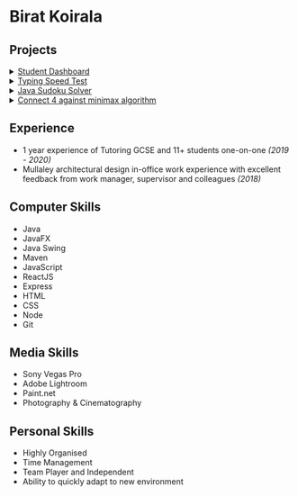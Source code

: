 # Birat Koirala

## Projects

<details>
<summary><a href = "https://github.com/biratkk/StudyDashBoard">Student Dashboard<a></summary>

### Objective
A visibly simple application to help a student with their basic utility tasks.

### Features:
- Calculator
- Dictionary
- Notes
- Timer
- Whiteboard
- Slider GUI to switch between actions

### Languages and/or Libraries used
- Java (backend)
- JavaFX (frontend)
<h3>Languages and/or Libraries used</h3>
<ul>
<li>Java (backend)</li>
<li>JavaFX (frontend)</li>
</ul>
</details>


<details>
<summary><a href = "https://github.com/biratkk/Typing-Speed-Test">Typing Speed Test<a></summary>

<h3>Objective</h3>
A web app to measure typing speed.

<h3>Features:</h3>
<ul>
<li>Measures typing speed</li>
<li>Integrated dark and light mode</li>
</ul>

<h3>Languages and/or Libraries used</h3>
<ul>
<li>HTML</li>
<li>Vanilla JavaScript</li>
<li>CSS</li>
</ul>
</details> 


<details>
<summary><a href = "https://github.com/biratkk/JavaSudokuSolver">Java Sudoku Solver<a></summary>

<h3>Objective</h3>
A sudoku solver which utilises a backtracking algorithm to visibly solve sudoku puzzles.

<h3>Features:</h3>
<ul>
<li>Obtains and displays a random sudoku puzzle</li>
<li>Solves the random sudoku puzzle</li>
<li>Each number gets a colour when being completed; Red(for not completed yet), Green(for completed), White(for not attempted yet)</li>
</ul>

<h3>Languages and/or Libraries used</h3>
<ul>
<li>Java (backend)</li>
<li>JavaSwing (frontend)</li>
</ul>
</details>

<details>
<summary><a href = "https://github.com/biratkk/connect4">Connect 4 against minimax algorithm<a></summary>
<h3>Objective</h3>
A connect4 game which allows a PvE(player vs environment) mode and PvP(player vs player) mode.

<h3>Features:</h3>
<ul>
<li>PvP Game Mode</li>
<li>PvE Game Mode with implementation of minimax algorithm</li>
<li>Difficulty can be selected in PvE</li>
<li>Concurrency (Server can host more than one game at a time)</li>
</ul>


<h3>Languages and/or Libraries used</h3>
Frontend:
<ul>
<li>ReactJS</li>
<li>HTML</li>
<li>CSS</li>
</ul>
Backend:
<ul>
<li>Node</li>
<li>ExpressJS</li>
</ul>
</details>  

## Experience
- 1 year experience of Tutoring GCSE and 11+ students one-on-one *(2019 - 2020)*
- Mullaley architectural design in-office work experience with excellent feedback from work manager, supervisor and colleagues *(2018)*

## Computer Skills
- Java
- JavaFX
- Java Swing
- Maven
- JavaScript
- ReactJS
- Express
- HTML
- CSS
- Node
- Git

## Media Skills
- Sony Vegas Pro
- Adobe Lightroom
- Paint.net
- Photography & Cinematography

## Personal Skills
- Highly Organised
- Time Management
- Team Player and Independent
- Ability to quickly adapt to new environment

